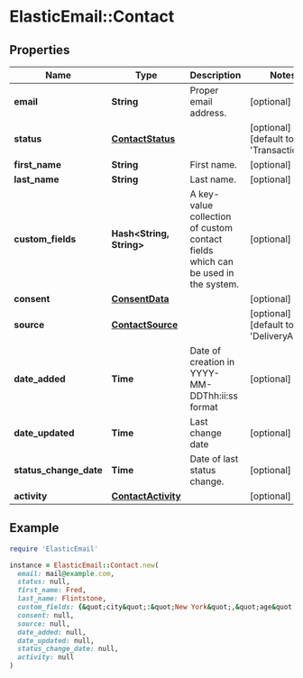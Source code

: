 # ElasticEmail::Contact

## Properties

| Name | Type | Description | Notes |
| ---- | ---- | ----------- | ----- |
| **email** | **String** | Proper email address. | [optional] |
| **status** | [**ContactStatus**](ContactStatus.md) |  | [optional][default to &#39;Transactional&#39;] |
| **first_name** | **String** | First name. | [optional] |
| **last_name** | **String** | Last name. | [optional] |
| **custom_fields** | **Hash&lt;String, String&gt;** | A key-value collection of custom contact fields which can be used in the system. | [optional] |
| **consent** | [**ConsentData**](ConsentData.md) |  | [optional] |
| **source** | [**ContactSource**](ContactSource.md) |  | [optional][default to &#39;DeliveryApi&#39;] |
| **date_added** | **Time** | Date of creation in YYYY-MM-DDThh:ii:ss format | [optional] |
| **date_updated** | **Time** | Last change date | [optional] |
| **status_change_date** | **Time** | Date of last status change. | [optional] |
| **activity** | [**ContactActivity**](ContactActivity.md) |  | [optional] |

## Example

```ruby
require 'ElasticEmail'

instance = ElasticEmail::Contact.new(
  email: mail@example.com,
  status: null,
  first_name: Fred,
  last_name: Flintstone,
  custom_fields: {&quot;city&quot;:&quot;New York&quot;,&quot;age&quot;:&quot;34&quot;},
  consent: null,
  source: null,
  date_added: null,
  date_updated: null,
  status_change_date: null,
  activity: null
)
```

